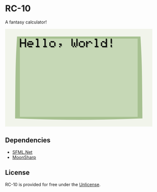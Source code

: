 # RC-10
A fantasy calculator!

![](git-resources/screen.png)

## Dependencies
- [SFML.Net](https://www.sfml-dev.org/download/sfml.net/)
- [MoonSharp](https://www.moonsharp.org/)

## License
RC-10 is provided for free under the [Unlicense](https://unlicense.org/).
